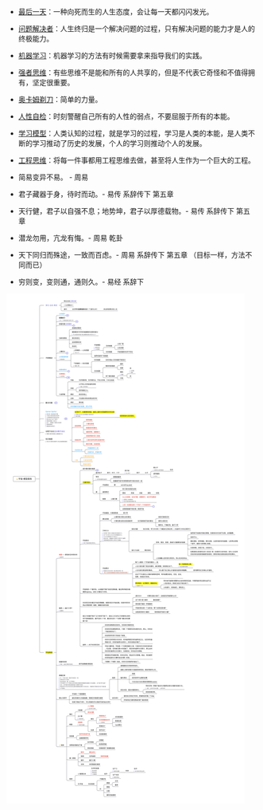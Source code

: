 
- [最后一天](最后一天.md)：一种向死而生的人生态度，会让每一天都闪闪发光。
- [问题解决者](问题解决者.md)：人生终归是一个解决问题的过程，只有解决问题的能力才是人的终极能力。
- [机器学习](机器学习.md)：机器学习的方法有时候需要拿来指导我们的实践。
- [强者思维](强者思维.md)：有些思维不是能和所有的人共享的，但是不代表它奇怪和不值得拥有，坚定很重要。
- [奥卡姆剃刀](奥卡姆剃刀.md)：简单的力量。
- [人性自检](人性自检.md)：时刻警醒自己所有的人性的弱点，不要屈服于所有的本能。
- [学习模型](学习模型.md)：人类认知的过程，就是学习的过程，学习是人类的本能，是人类不断的学习推动了历史的发展，个人的学习则推动个人的发展。
- [工程思维](工程思维.md)：将每一件事都用工程思维去做，甚至将人生作为一个巨大的工程。

- 简易变异不易。 - 周易
- 君子藏器于身，待时而动。- 易传 系辞传下 第五章
- 天行健，君子以自强不息；地势坤，君子以厚德载物。- 易传 系辞传下 第五章
- 潜龙勿用，亢龙有悔。- 周易 乾卦
- 天下同归而殊途，一致而百虑。- 周易 系辞传下 第五章 （目标一样，方法不同而已）
- 穷则变，变则通，通则久。- 易经 系辞下

![宇宙模型思维脑图](⭐宇宙模型.png)
